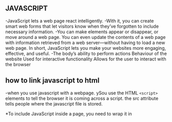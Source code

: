 ## JAVASCRIPT
 -JavaScript lets a web page react intelligently. 
 -With it, you can create smart web forms that let visitors know when they’ve forgotten to include necessary information. 
 -You can make elements appear or disappear, or move around a web page.  You can even update the contents of a web page with information retrieved from a web server—without having to load a new web page.
 In short, JavaScript lets you make your websites more engaging, effective, and useful.
 -The body’s ability to perform actions
Behaviour of the website
Used for interactive functionality
Allows for the user to interact with the browser
 ## how to link javascript to html

  -when  you use javascript with a webpage. ySou use the HTML ```<script>``` elements to tell the browser it is coming across a script. the src attribute tells people where the javascript file is stored.

*To include JavaScript inside a page, you need to wrap it in <script> tags:  

## Example
 `<script type="text/javascript">
//JS file or text goes here
</script>`

